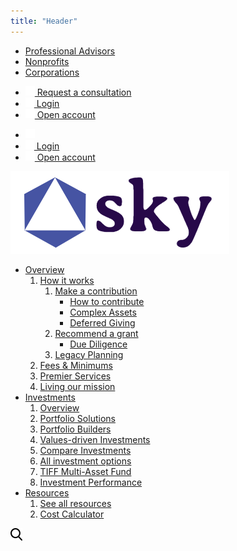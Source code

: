 ```yaml
---
title: "Header"
---
```


<div class="top-header">
<div class="container-max-width">
<nav>

* [Professional Advisors](#)
* [Nonprofits](#)
* [Corporations](#)

</nav>
<div class="icon-header desktop-header">

* <span>  [![regcon](../images/reqcon.png) Request a consultation](#) </span>
* <span>  [![login](../images/login.png) Login](#) </span>
* <span>  [![opa](../images/opa.png) Open account](#) </span>

</div>
<div class="icon-header header-mobile">

* <span>  [![regcon](../images/reqcon.png)](#) </span>
* <span>  [![login](../images/login.png) Login](#) </span>
* <span>  [![opa](../images/opa.png) Open account](#) </span>

</div>
</div>
</div>
<div class="menu-header">
<div class="container-max-width">
<div class="logo-div">

[![logo](../images/sitelogo.PNG)](/)

</div>
<div class="main-menu">
<div>
<nav class="main-nav">

* [Overview](#)
    1. [How it works](#)
        1. [Make a contribution](#)
            * [How to contribute](#)
            * [Complex Assets](#)
            * [Deferred Giving](#)
        2. [Recommend a grant](#)
            * [Due Diligence](#)
        3. [Legacy Planning](#)
    2. [Fees & Minimums](#)
    3. [Premier Services](#)
    4. [Living our mission](#)
* [Investments](#)
    1. [Overview](#)
    2. [Portfolio Solutions](#)
    3. [Portfolio Builders](#)
    4. [Values-driven Investments](#)
    5. [Compare Investments](#)
    6. [All investment options](#)
    7. [TIFF Multi-Asset Fund](#)
    8. [Investment Performance](#)
* [Resources](#)
    1. [See all resources](#)
    2. [Cost Calculator](#)
</nav>
</div>
<div>

<span>   [![search](../images/search.png)](#)   </span>

</div>
<div class="float-right" id="mobile-hamburger">
<p class="hamburger"></p>
<p class="hamburger"></p>
<p class="hamburger"></p>
</div>
</div>
</div>
</div>
